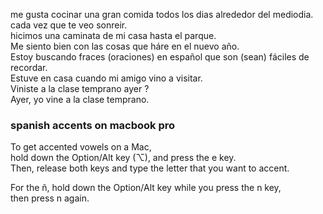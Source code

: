 
me gusta cocinar una gran comida todos los dias alrededor del mediodia.   
cada vez que te veo sonreir.   
hicimos una caminata de mi casa hasta el parque.   
Me siento bien con las cosas que háre en el nuevo año.    
Estoy buscando fraces (oraciones) en español que son (sean) fáciles de recordar.  
Estuve en casa cuando mi amigo vino a visitar.  
Viniste a la clase temprano ayer ?  
Ayer, yo vine a la clase temprano.  

### spanish accents on macbook pro

To get accented vowels on a Mac,   
hold down the Option/Alt key (⌥), and press the e key.    
Then, release both keys and type the letter that you want to accent.

For the ñ, hold down the Option/Alt key while you press the n key,    
then press n again.
